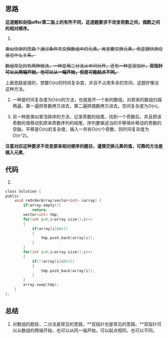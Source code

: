 ## 思路

**这道题和剑指offer第二版上的有所不同，这道题要求不改变奇数之间，偶数之间的相对顺序。**

1) 
~~类似快排的思路？通过条件来交换数组中的元素。肯定要交换元素，但是跟快排应该没什么关系。~~

~~数组常见的有两种做法，一种是用二分法从中间分开，还有一种是双指针，**双指针可以从两端开始，也可以从一端开始，但是可能起点不同。**~~

上面思路是错的，想要O(n)的时间复杂度，并且不占用多余的空间，这题好像没这种方法。

2)  一种是时间复杂度为O(n)的方法，也就是开一个新的数组，对原来的数组扫描两遍，第一遍把奇数拷贝进去，第二遍把偶数拷贝进去。空间复杂度为O(n)。

3) 另一种是类似冒泡排序的方法，记录奇数的结尾，找到一个奇数后，并且把该奇数的值移动到原来奇数序列的结尾，序列要做适当的平移填补移动的奇数的空缺。平移是O(n)的复杂度，输入一共有O(n)个奇数，则时间复杂度为O(n^2)。

**注意对应这种要求不改变原来相对顺序的题目，谨慎交换元素的值，可靠的方法是插入元素**。



## 代码

2)

```c
class Solution {
public:
    void reOrderArray(vector<int> &array) {
        if(array.empty())
            return;
        vector<int> tmp;
        for(int i=0;i<array.size();i++)
        {
            if(array[i]&0x1)
            {
                tmp.push_back(array[i]);
            }
        }
        for(int i=0;i<array.size();i++)
        {
            if(!(array[i]&0x1))
            {
                tmp.push_back(array[i]);
            }
        }
        array.swap(tmp);
    }
};
```



## 总结

1) 对数组的题目，二分法是常见的思路，**双指针也是常见的思路。**双指针可以从数组的两端开始，也可以从同一端开始，可以起点相同，也可以不同。

